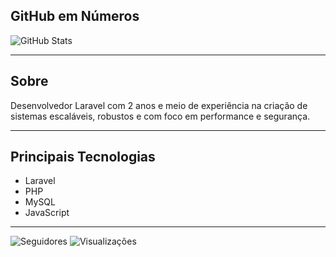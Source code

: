 <!-- GitHub Stats no topo -->
## GitHub em Números

![GitHub Stats](https://github-profile-summary-cards.vercel.app/api/cards/profile-details?username=brenomatia&theme=github_dark)

---

## Sobre

Desenvolvedor Laravel com 2 anos e meio de experiência na criação de sistemas escaláveis, robustos e com foco em performance e segurança.

---

## Principais Tecnologias

- Laravel
- PHP
- MySQL
- JavaScript

---

![Seguidores](https://img.shields.io/github/followers/brenomatia?label=Seguidores&style=flat-square&color=1ABC9C&logo=github&logoColor=000000)
![Visualizações](https://komarev.com/ghpvc/?username=brenomatia&style=flat-square&color=1ABC9C)
